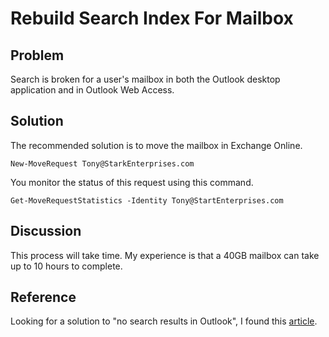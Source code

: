 # Rebuild Search Index For Mailbox

## Problem

Search is broken for a user's mailbox in both the Outlook desktop application and in Outlook Web Access.

## Solution

The recommended solution is to move the mailbox in Exchange Online.

```pwsh
New-MoveRequest Tony@StarkEnterprises.com
```

You monitor the status of this request using this command.

```pwsh
Get-MoveRequestStatistics -Identity Tony@StartEnterprises.com
```

## Discussion

This process will take time.
My experience is that a 40GB mailbox can take up to 10 hours to complete.

## Reference

Looking for a solution to "no search results in Outlook", I found this [article](https://techcommunity.microsoft.com/t5/exchange/rebuild-search-index-of-a-mailbox-in-exchange-online/m-p/25663#M384).